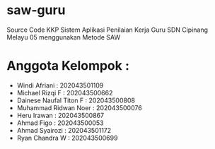 # saw-guru
Source Code KKP Sistem Aplikasi Penilaian Kerja Guru SDN Cipinang Melayu 05 menggunakan Metode SAW
# Anggota Kelompok :
- Windi Afriani	: 202043501109
- Michael Rizqi F	: 202043500662
- Dainese Naufal Titon F	: 202043500808
- Muhammad Ridwan Noer	: 202043500076
- Heru Irawan	: 202043500867
- Ahmad Figo	: 202043500053
- Ahmad Syairozi	: 202043501172
- Ryan Chandra W	: 202043500699
